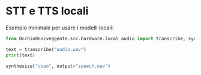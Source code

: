 # STT e TTS locali

Esempio minimale per usare i modelli locali:

```python
from OcchioOnniveggente.src.hardware.local_audio import transcribe, synthesize

text = transcribe("audio.wav")
print(text)

synthesize("ciao", output="speech.wav")
```
